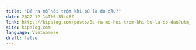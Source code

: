 ```yaml
---
title: "Bé ra mồ hôi trộm khi bú là do đâu?"
date: 2022-12-14T06:35:46Z
link: https://kipalog.com/posts/Be-ra-mo-hoi-trom-khi-bu-la-do-dau?utm_medium=RSS&utm_source=news.12bit.vn
site: kipalog.com
language: Vietnamese
draft: false
---
```

